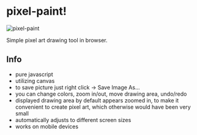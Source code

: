 # pixel-paint!

![pixel-paint](https://user-images.githubusercontent.com/97133099/154837001-545d432e-06f1-4a7a-9360-b5173663b632.gif)

Simple pixel art drawing tool in browser.

## Info
- pure javascript
- utilizing canvas
- to save picture just right click -> Save Image As...
- you can change colors, zoom in/out, move drawing area, undo/redo
- displayed drawing area by default appears zoomed in, to make it convenient to create pixel art, which otherwise would have been very small
- automatically adjusts to different screen sizes
- works on mobile devices
